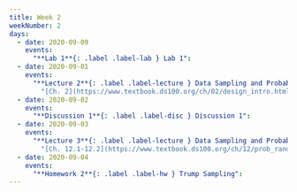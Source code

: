 ```yaml
---
title: Week 2
weekNumber: 2
days:
  - date: 2020-09-09
    events:
      "**Lab 1**{: .label .label-lab } Lab 1":
  - date: 2020-09-01
    events:
      "**Lecture 2**{: .label .label-lecture } Data Sampling and Probability I":
        "[Ch. 2](https://www.textbook.ds100.org/ch/02/design_intro.html)"
  - date: 2020-09-02
    events:
      "**Discussion 1**{: .label .label-disc } Discussion 1":
  - date: 2020-09-03
    events:
      "**Lecture 3**{: .label .label-lecture } Data Sampling and Probability II":
        "[Ch. 12.1-12.2](https://www.textbook.ds100.org/ch/12/prob_random_vars.html)"
  - date: 2020-09-04
    events:
      "**Homework 2**{: .label .label-hw } Trump Sampling":
---
```

